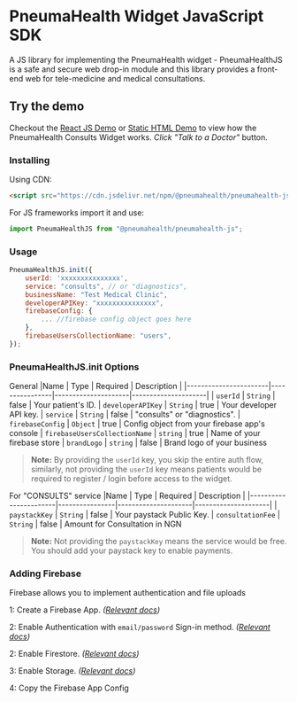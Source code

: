# PneumaHealth Widget JavaScript SDK

A JS library for implementing the PneumaHealth widget - PneumaHealthJS is a safe and secure web drop-in module and this library provides a front-end web for tele-medicine and medical consultations.

## Try the demo

Checkout the [React JS Demo](https://replit.com/@PneumaCare/PneumaHealthJS-ReactJS-Demo) or [Static HTML Demo](https://replit.com/@PneumaCare/PneumaHealthJS-HTML-Demo) to view how the PneumaHealth Consults Widget works. _Click "Talk to a Doctor"_ button.

### Installing

Using CDN:

```html
<script src="https://cdn.jsdelivr.net/npm/@pneumahealth/pneumahealth-js@1.2.5/dist/bundle.js"></script>
```

For JS frameworks import it and use:

```js
import PneumaHealthJS from "@pneumahealth/pneumahealth-js";
```

### Usage

```js
PneumaHealthJS.init({
    userId: 'xxxxxxxxxxxxxxx',
    service: "consults", // or "diagnostics",
    businessName: "Test Medical Clinic",
    developerAPIKey: "xxxxxxxxxxxxxxx",
    firebaseConfig: {
        ... //firebase config object goes here
    },
    firebaseUsersCollectionName: "users",
});
```

### PneumaHealthJS.init Options

General
|Name | Type | Required | Description |
|-----------------------|----------------|---------------------|---------------------|
| `userId` | `String` | false | Your patient's ID.
| `developerAPIKey` | `String` | true | Your developer API key.
| `service` | `String` | false | "consults" or "diagnostics".
| `firebaseConfig` | `Object` | true | Config object from your firebase app's console
| `firebaseUsersCollectionName` | `string` | true | Name of your firebase store
| `brandLogo` | `string` | false | Brand logo of your business

> **Note:** By providing the `userId` key, you skip the entire auth flow, similarly, not providing the `userId` key means patients would be required to register / login before access to the widget.

For "CONSULTS" service
|Name | Type | Required | Description |
|-----------------------|----------------|---------------------|---------------------|
| `paystackKey` | `String` | false | Your paystack Public Key.
| `consultationFee` | `String` | false | Amount for Consultation in NGN

> **Note:** Not providing the `paystackKey` means the service would be free. You should add your paystack key to enable payments.

### Adding Firebase

Firebase allows you to implement authentication and file uploads

1: Create a Firebase App. _([Relevant docs](https://cloud.google.com/firestore/docs/create-database-web-mobile-client-library))_

2: Enable Authentication with `email/password` Sign-in method. _([Relevant docs](https://cloud.google.com/appengine/docs/legacy/standard/python/authenticating-users-firebase-appengine))_

2: Enable Firestore. _([Relevant docs](https://cloud.google.com/firestore/docs/create-database-web-mobile-client-library))_

3: Enable Storage. _([Relevant docs](https://firebase.google.com/docs/storage))_

4: Copy the Firebase App Config
